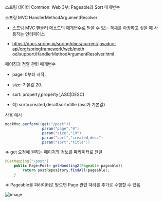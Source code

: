 스프링 데이터 Common: Web 3부: Pageable과 Sort 매개변수

스프링 MVC HandlerMethodArgumentResolver
 
- 스프링 MVC 핸들러 메소드의 매개변수로 받을 수 있는 객체를 확장하고 싶을 때 사용하는 인터페이스

- https://docs.spring.io/spring/docs/current/javadoc-api/org/springframework/web/meth od/support/HandlerMethodArgumentResolver.html
  
페이징과 정렬 관련 매개변수

- page: 0부터 시작.

- size: 기본값 20.

- sort: property,property(,ASC|DESC)

- 예) sort=created,desc&sort=title (asc가 기본값)

사용 예시

```java
mockMvc.perform((get("/post"))
                .param("page","0")
                .param("size","10")
                .param("sort","created,desc")
                .param("sort","title"))
```

=> get 요청에 원하는 페이지의 정보를 파라미터로 전달

```java
@GetMapping("/post")
    public Page<Post> getHandling2(Pageable pageable){
        return postRepository.findAll(pageable);
    }
```

=> Pageable을 파라미터로 받으면 Page 관련 처리를 추가로 수행할 수 있음

![image](https://user-images.githubusercontent.com/82703938/117101965-42b6eb00-adb2-11eb-8f51-4211b6c8e6b6.png)
